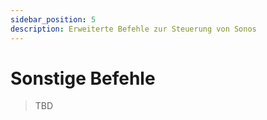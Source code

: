```yaml
---
sidebar_position: 5
description: Erweiterte Befehle zur Steuerung von Sonos
---
```


# Sonstige Befehle

> TBD